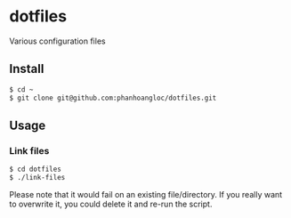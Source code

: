 # dotfiles

Various configuration files

## Install

```sh
$ cd ~
$ git clone git@github.com:phanhoangloc/dotfiles.git
```

## Usage

### Link files

```sh
$ cd dotfiles
$ ./link-files
```

Please note that it would fail on an existing file/directory.
If you really want to overwrite it, you could delete it and re-run the script.
